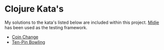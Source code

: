 # Clojure Kata's

My solutions to the kata's listed below are included within this project. <a href="https://github.com/marick/Midje" target="_blank">Midje</a> has been used as the testing framework.

* <a href="http://craftsmanship.sv.cmu.edu/exercises/coin-change-kata" target="_blank">Coin Change</a>
* <a href="http://codingdojo.org/cgi-bin/wiki.pl?KataBowling" target="_blank">Ten-Pin Bowling</a>
